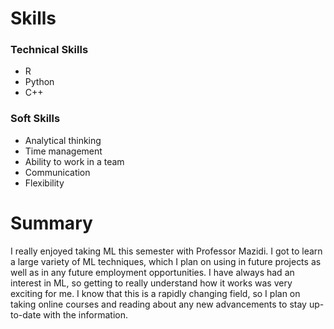 # Skills 

### Technical Skills
- R
- Python
- C++

### Soft Skills
- Analytical thinking 
- Time management 
- Ability to work in a team 
- Communication 
- Flexibility

# Summary

I really enjoyed taking ML this semester with Professor Mazidi. I got to learn a large variety of ML techniques, which I plan on using in future projects as well as in any future employment opportunities. I have always had an interest in ML, so getting to really understand how it works was very exciting for me. I know that this is a rapidly changing field, so I plan on taking online courses and reading about any new advancements to stay up-to-date with the information. 
